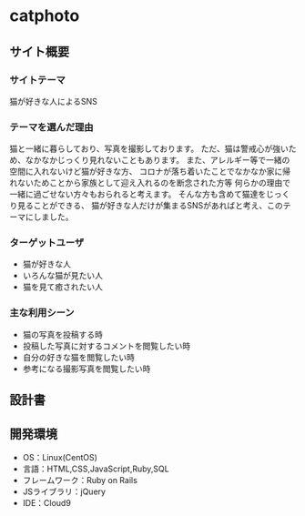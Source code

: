 # catphoto

## サイト概要
### サイトテーマ
猫が好きな人によるSNS

### テーマを選んだ理由
猫と一緒に暮らしており、写真を撮影しております。
ただ、猫は警戒心が強いため、なかなかじっくり見れないこともあります。
また、アレルギー等で一緒の空間に入れないけど猫が好きな方、
コロナが落ち着いたことでなかなか家に帰れないためことから家族として迎え入れるのを断念された方等
何らかの理由で一緒に過ごせない方々もおられると考えます。
そんな方も含めて猫達をじっくり見ることができる、
猫が好きな人だけが集まるSNSがあればと考え、このテーマにしました。


### ターゲットユーザ
* 猫が好きな人
* いろんな猫が見たい人
* 猫を見て癒されたい人

### 主な利用シーン
* 猫の写真を投稿する時
* 投稿した写真に対するコメントを閲覧したい時
* 自分の好きな猫を閲覧したい時
* 参考になる撮影写真を閲覧したい時




## 設計書


## 開発環境
- OS：Linux(CentOS)
- 言語：HTML,CSS,JavaScript,Ruby,SQL
- フレームワーク：Ruby on Rails
- JSライブラリ：jQuery
- IDE：Cloud9
